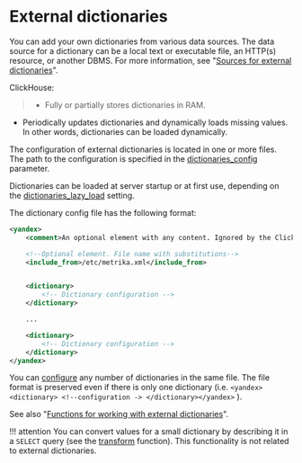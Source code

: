 <a name="dicts-external_dicts"></a>

# External dictionaries

You can add your own dictionaries from various data sources. The data source for a dictionary can be a local text or executable file, an HTTP(s) resource, or another DBMS. For more information, see "[Sources for external dictionaries](external_dicts_dict_sources.md#dicts-external_dicts_dict_sources)".

ClickHouse:

> - Fully or partially stores dictionaries in RAM.
- Periodically updates dictionaries and dynamically loads missing values. In other words, dictionaries can be loaded dynamically.

The configuration of external dictionaries is located in one or more files. The path to the configuration is specified in the [dictionaries_config](../../operations/server_settings/settings.md#server_settings-dictionaries_config) parameter.

Dictionaries can be loaded at server startup or at first use, depending on the [dictionaries_lazy_load](../../operations/server_settings/settings.md#server_settings-dictionaries_lazy_load) setting.

The dictionary config file has the following format:

```xml
<yandex>
    <comment>An optional element with any content. Ignored by the ClickHouse server.</comment>

    <!--Optional element. File name with substitutions-->
    <include_from>/etc/metrika.xml</include_from>


    <dictionary>
        <!-- Dictionary configuration -->
    </dictionary>

    ...

    <dictionary>
        <!-- Dictionary configuration -->
    </dictionary>
</yandex>
```

You can [configure](external_dicts_dict.md#dicts-external_dicts_dict) any number of dictionaries in the same file. The file format is preserved even if there is only one dictionary (i.e. `<yandex><dictionary> <!--configuration -> </dictionary></yandex>` ).

See also "[Functions for working with external dictionaries](../functions/ext_dict_functions.md#ext_dict_functions)".

!!! attention
    You can convert values for a small dictionary by describing it in a `SELECT` query (see the [transform](../functions/other_functions.md#other_functions-transform) function). This functionality is not related to external dictionaries.

